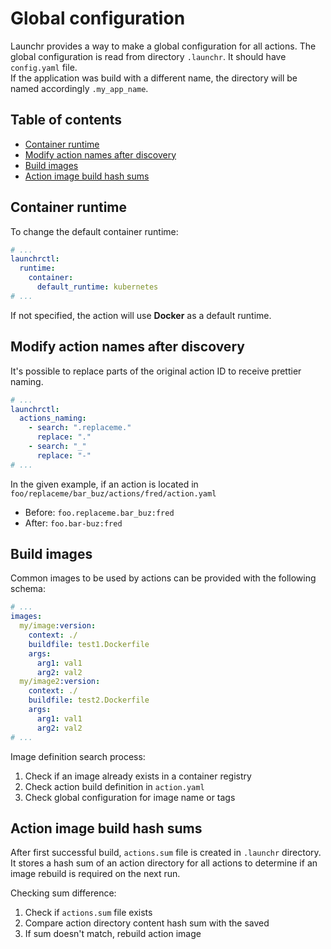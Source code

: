 # Global configuration

Launchr provides a way to make a global configuration for all actions.
The global configuration is read from directory `.launchr`. It should have `config.yaml` file.  
If the application was build with a different name, the directory will be named accordingly `.my_app_name`.

## Table of contents

* [Container runtime](#container-runtime)
* [Modify action names after discovery](#modify-action-names-after-discovery)
* [Build images](#build-images)
* [Action image build hash sums](#action-image-build-hash-sums)

## Container runtime

To change the default container runtime:

```yaml
# ...
launchrctl:
  runtime:
    container:
      default_runtime: kubernetes
# ...
```

If not specified, the action will use **Docker** as a default runtime.

## Modify action names after discovery

It's possible to replace parts of the original action ID to receive prettier naming.

```yaml
# ...
launchrctl:
  actions_naming:
    - search: ".replaceme."
      replace: "."
    - search: "_"
      replace: "-"
# ...
```

In the given example, if an action is located in `foo/replaceme/bar_buz/actions/fred/action.yaml`
  * Before: `foo.replaceme.bar_buz:fred`
  * After: `foo.bar-buz:fred`

## Build images

Common images to be used by actions can be provided with the following schema:
```yaml
# ...
images:
  my/image:version:
    context: ./
    buildfile: test1.Dockerfile
    args:
      arg1: val1
      arg2: val2
  my/image2:version:
    context: ./
    buildfile: test2.Dockerfile
    args:
      arg1: val1
      arg2: val2
# ...
```

Image definition search process:
1. Check if an image already exists in a container registry
2. Check action build definition in `action.yaml`
3. Check global configuration for image name or tags


## Action image build hash sums

After first successful build, `actions.sum` file is created in `.launchr` directory.
It stores a hash sum of an action directory for all actions to determine if an image rebuild is required on the next run.

Checking sum difference:
1. Check if `actions.sum` file exists
2. Compare action directory content hash sum with the saved
3. If sum doesn't match, rebuild action image
